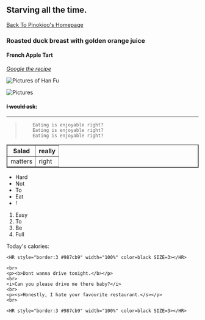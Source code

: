## Starving all the time.

[Back To Pinokioo's Homepage](https://github.com/pinokioo/CS_4320/blob/master/README.md)

### Roasted duck breast with golden orange juice
    
#### French Apple Tart
    
 [ *Google the recipe* ](https://www.google.com/)
    
  
 ![Pictures of Han Fu]("yidalimian.jpeg")
    
    
![Pictures](https://timgsa.baidu.com/timg?image&quality=80&size=b9999_10000&sec=1528699130912&di=34ca095c94f2eb706e8049a3cc850301&imgtype=0&src=http%3A%2F%2Frj1.douguo.net%2Fupload%2Fdiet%2Fe%2F9%2F4%2Fe92cb0bcb44aeee525c8eac58009c924.png)
    
#### ~~I would ask~~:
***    
<blockquote>
    
        Eating is enjoyable right?
        Eating is enjoyable right?
        Eating is enjoyable right?
    
</blockquote>

<table border="2">
  <tr>
    <th>Salad</th>
    <th>really</th>
  </tr>
  <tr>
    <td>matters</td>
    <td>right</td>
  </tr>
</table> 
    
<ul>
<li>Hard</li>
<li>Not</li>
<li>To</li>
<li>Eat</li>
<li>!</li>
</ul>
    
<ol>
<li>Easy</li>
<li>To</li>
<li>Be</li>
<li>Full</li>
</ol>
    
    
<p>Today's calories:</p>

<p id="amount"></p>

<script>
function myFunction() {
    return 3500;
}

document.getElementById("amount").innerHTML = myFunction();
</script>
    
    <HR style="border:3 #987cb9" width="100%" color=black SIZE=3></HR>
    
    <br>
    <p><b>Dont wanna drive tonight.</b></p> 
    <br>
    <i>Can you please drive me there baby?</i>
    <br>
    <p><s>Honestly, I hate your favourite restaurant.</s></p> 
    <br>
    
    <HR style="border:3 #987cb9" width="100%" color=black SIZE=3></HR>
    
</body>

</html>

